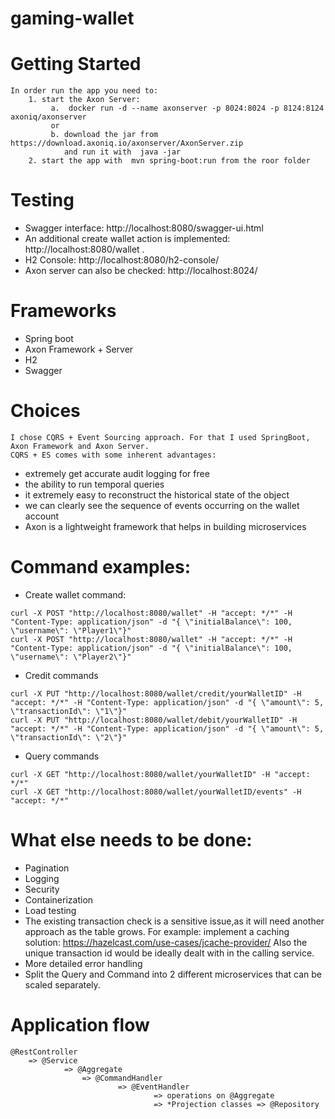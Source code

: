 # gaming-wallet

# Getting Started
    In order run the app you need to:
        1. start the Axon Server: 
             a.  docker run -d --name axonserver -p 8024:8024 -p 8124:8124 axoniq/axonserver
             or               
             b. download the jar from https://download.axoniq.io/axonserver/AxonServer.zip 
                and run it with  java -jar
        2. start the app with  mvn spring-boot:run from the roor folder
    
# Testing 
   * Swagger interface: http://localhost:8080/swagger-ui.html
   * An additional create wallet action is implemented:  http://localhost:8080/wallet .
   * H2 Console: http://localhost:8080/h2-console/
   * Axon server can  also be checked: http://localhost:8024/
       
 # Frameworks
   * Spring boot
   * Axon Framework + Server
   * H2
   * Swagger
    
 # Choices
    I chose CQRS + Event Sourcing approach. For that I used SpringBoot, Axon Framework and Axon Server.
    CQRS + ES comes with some inherent advantages:
   * extremely get accurate audit logging for free
   * the ability to run temporal queries
   * it extremely easy to reconstruct the historical state of the object
   * we can clearly see the sequence of events occurring on the wallet account
   * Axon is a lightweight framework that helps in building microservices
    
    
 #  Command examples:
   * Create wallet command:
       
    curl -X POST "http://localhost:8080/wallet" -H "accept: */*" -H "Content-Type: application/json" -d "{ \"initialBalance\": 100, \"username\": \"Player1\"}"
    curl -X POST "http://localhost:8080/wallet" -H "accept: */*" -H "Content-Type: application/json" -d "{ \"initialBalance\": 100, \"username\": \"Player2\"}"
  
   * Credit commands 
    
    curl -X PUT "http://localhost:8080/wallet/credit/yourWalletID" -H "accept: */*" -H "Content-Type: application/json" -d "{ \"amount\": 5, \"transactionId\": \"1\"}"
    curl -X PUT "http://localhost:8080/wallet/debit/yourWalletID" -H "accept: */*" -H "Content-Type: application/json" -d "{ \"amount\": 5, \"transactionId\": \"2\"}"
   
   * Query commands
    
    curl -X GET "http://localhost:8080/wallet/yourWalletID" -H "accept: */*"
    curl -X GET "http://localhost:8080/wallet/yourWalletID/events" -H "accept: */*"
    
 # What else needs to be done:
   * Pagination
   * Logging
   * Security 
   * Containerization
   * Load testing 
   * The existing transaction check is a sensitive issue,as it will need another approach as the table grows. For example: implement
   a caching solution: https://hazelcast.com/use-cases/jcache-provider/
     Also the unique transaction id would be ideally dealt with in the calling service. 
   * More detailed error handling  
   * Split the Query and Command into 2 different microservices that can be scaled separately. 
    
 # Application flow
    @RestController
        => @Service
                => @Aggregate
                    => @CommandHandler
                            => @EventHandler
                                    => operations on @Aggregate 
                                    => *Projection classes => @Repository
